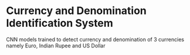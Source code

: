 # Currency and Denomination Identification System
 CNN models trained to detect currency and denomination of 3 currencies namely Euro, Indian Rupee and US Dollar
